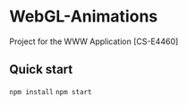 # WebGL-Animations

Project for the WWW Application [CS-E4460]

## Quick start

`npm install`
`npm start`
